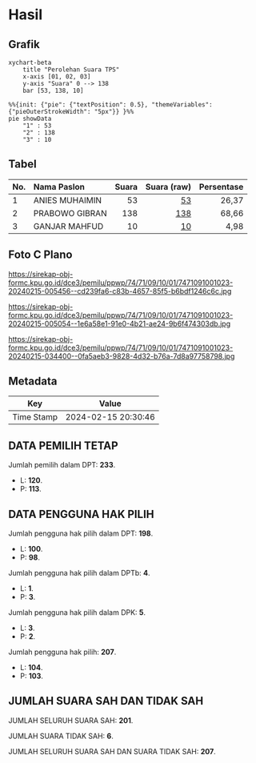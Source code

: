 # Hasil

## Grafik

```mermaid
xychart-beta
    title "Perolehan Suara TPS"
    x-axis [01, 02, 03]
    y-axis "Suara" 0 --> 138
    bar [53, 138, 10]
```

```mermaid
%%{init: {"pie": {"textPosition": 0.5}, "themeVariables": {"pieOuterStrokeWidth": "5px"}} }%%
pie showData
    "1" : 53
    "2" : 138
    "3" : 10
```

## Tabel

| No. | Nama Paslon    | Suara | Suara (raw) | Persentase |
|:--- |:-------------- | -----:| -----------:| ----------:|
| 1   | ANIES MUHAIMIN | 53    | [53][p-1]   | 26,37      |
| 2   | PRABOWO GIBRAN | 138   | [138][p-2]  | 68,66      |
| 3   | GANJAR MAHFUD  | 10    | [10][p-3]   | 4,98       |


[p-1]: https://github.com/gigit-pemilu/pemilu-2024-74-sulawesi-tenggara/blob/main/pilpres/hitung-suara/sub/74-sulawesi-tenggara/sub/71-kota-kendari/sub/09-puuwatu/sub/1001-puuwatu/sub/023-tps/sub/paslon-1.txt
[p-2]: https://github.com/gigit-pemilu/pemilu-2024-74-sulawesi-tenggara/blob/main/pilpres/hitung-suara/sub/74-sulawesi-tenggara/sub/71-kota-kendari/sub/09-puuwatu/sub/1001-puuwatu/sub/023-tps/sub/paslon-2.txt
[p-3]: https://github.com/gigit-pemilu/pemilu-2024-74-sulawesi-tenggara/blob/main/pilpres/hitung-suara/sub/74-sulawesi-tenggara/sub/71-kota-kendari/sub/09-puuwatu/sub/1001-puuwatu/sub/023-tps/sub/paslon-3.txt

## Foto C Plano

https://sirekap-obj-formc.kpu.go.id/dce3/pemilu/ppwp/74/71/09/10/01/7471091001023-20240215-005456--cd239fa6-c83b-4657-85f5-b6bdf1246c6c.jpg

https://sirekap-obj-formc.kpu.go.id/dce3/pemilu/ppwp/74/71/09/10/01/7471091001023-20240215-005054--1e6a58e1-91e0-4b21-ae24-9b6f474303db.jpg

https://sirekap-obj-formc.kpu.go.id/dce3/pemilu/ppwp/74/71/09/10/01/7471091001023-20240215-034400--0fa5aeb3-9828-4d32-b76a-7d8a97758798.jpg


## Metadata

| Key        | Value               |
| ---------- | ------------------- |
| Time Stamp | 2024-02-15 20:30:46 |


## DATA PEMILIH TETAP

Jumlah pemilih dalam DPT: **233**.
 * L: **120**.
 * P: **113**.

## DATA PENGGUNA HAK PILIH

Jumlah pengguna hak pilih dalam DPT: **198**.
 * L: **100**.
 * P: **98**.

Jumlah pengguna hak pilih dalam DPTb: **4**.
 * L: **1**.
 * P: **3**.

Jumlah pengguna hak pilih dalam DPK: **5**.
 * L: **3**.
 * P: **2**.

Jumlah pengguna hak pilih: **207**.
 * L: **104**.
 * P: **103**.

## JUMLAH SUARA SAH DAN TIDAK SAH

JUMLAH SELURUH SUARA SAH: **201**.

JUMLAH SUARA TIDAK SAH: **6**.

JUMLAH SELURUH SUARA SAH DAN SUARA TIDAK SAH: **207**.


